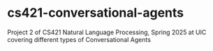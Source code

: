 # cs421-conversational-agents
Project 2 of CS421 Natural Language Processing, Spring 2025 at UIC covering different types of Conversational Agents
